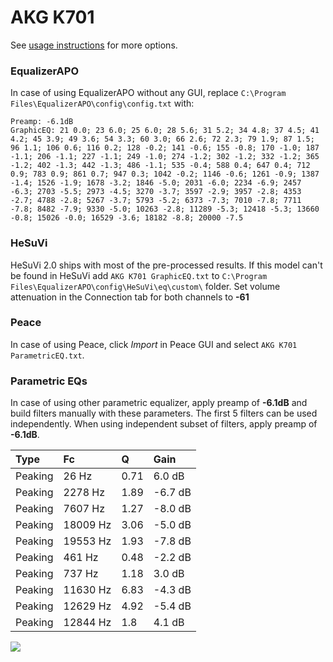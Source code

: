 # AKG K701
See [usage instructions](https://github.com/jaakkopasanen/AutoEq#usage) for more options.

### EqualizerAPO
In case of using EqualizerAPO without any GUI, replace `C:\Program Files\EqualizerAPO\config\config.txt`
with:
```
Preamp: -6.1dB
GraphicEQ: 21 0.0; 23 6.0; 25 6.0; 28 5.6; 31 5.2; 34 4.8; 37 4.5; 41 4.2; 45 3.9; 49 3.6; 54 3.3; 60 3.0; 66 2.6; 72 2.3; 79 1.9; 87 1.5; 96 1.1; 106 0.6; 116 0.2; 128 -0.2; 141 -0.6; 155 -0.8; 170 -1.0; 187 -1.1; 206 -1.1; 227 -1.1; 249 -1.0; 274 -1.2; 302 -1.2; 332 -1.2; 365 -1.2; 402 -1.3; 442 -1.3; 486 -1.1; 535 -0.4; 588 0.4; 647 0.4; 712 0.9; 783 0.9; 861 0.7; 947 0.3; 1042 -0.2; 1146 -0.6; 1261 -0.9; 1387 -1.4; 1526 -1.9; 1678 -3.2; 1846 -5.0; 2031 -6.0; 2234 -6.9; 2457 -6.3; 2703 -5.5; 2973 -4.5; 3270 -3.7; 3597 -2.9; 3957 -2.8; 4353 -2.7; 4788 -2.8; 5267 -3.7; 5793 -5.2; 6373 -7.3; 7010 -7.8; 7711 -7.8; 8482 -7.9; 9330 -5.0; 10263 -2.8; 11289 -5.3; 12418 -5.3; 13660 -0.8; 15026 -0.0; 16529 -3.6; 18182 -8.8; 20000 -7.5
```

### HeSuVi
HeSuVi 2.0 ships with most of the pre-processed results. If this model can't be found in HeSuVi add
`AKG K701 GraphicEQ.txt` to `C:\Program Files\EqualizerAPO\config\HeSuVi\eq\custom\` folder.
Set volume attenuation in the Connection tab for both channels to **-61**

### Peace
In case of using Peace, click *Import* in Peace GUI and select `AKG K701 ParametricEQ.txt`.

### Parametric EQs
In case of using other parametric equalizer, apply preamp of **-6.1dB** and build filters manually
with these parameters. The first 5 filters can be used independently.
When using independent subset of filters, apply preamp of **-6.1dB**.

| Type    | Fc       |    Q | Gain    |
|:--------|:---------|:-----|:--------|
| Peaking | 26 Hz    | 0.71 | 6.0 dB  |
| Peaking | 2278 Hz  | 1.89 | -6.7 dB |
| Peaking | 7607 Hz  | 1.27 | -8.0 dB |
| Peaking | 18009 Hz | 3.06 | -5.0 dB |
| Peaking | 19553 Hz | 1.93 | -7.8 dB |
| Peaking | 461 Hz   | 0.48 | -2.2 dB |
| Peaking | 737 Hz   | 1.18 | 3.0 dB  |
| Peaking | 11630 Hz | 6.83 | -4.3 dB |
| Peaking | 12629 Hz | 4.92 | -5.4 dB |
| Peaking | 12844 Hz | 1.8  | 4.1 dB  |

![](https://raw.githubusercontent.com/jaakkopasanen/AutoEq/master/results/rtings/avg/AKG%20K701/AKG%20K701.png)